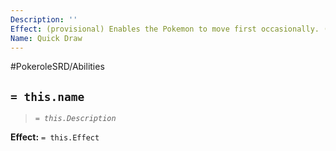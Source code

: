 ```yaml
---
Description: ''
Effect: (provisional) Enables the Pokemon to move first occasionally. (1 Chance Die)
Name: Quick Draw
---
```


#PokeroleSRD/Abilities

## `= this.name`

> *`= this.Description`*

**Effect:** `= this.Effect`
